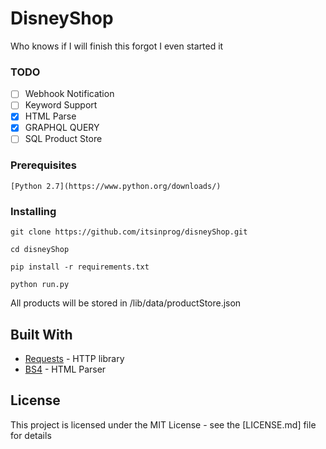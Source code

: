 # DisneyShop

Who knows if I will finish this forgot I even started it

### TODO

- [ ] Webhook Notification
- [ ] Keyword Support
- [x] HTML Parse
- [x] GRAPHQL QUERY
- [ ] SQL Product Store

### Prerequisites

```
[Python 2.7](https://www.python.org/downloads/)
```

### Installing

```
git clone https://github.com/itsinprog/disneyShop.git
```

```
cd disneyShop
```

```
pip install -r requirements.txt
```

```
python run.py
```

All products will be stored in /lib/data/productStore.json

## Built With

* [Requests](http://docs.python-requests.org/en/master/) - HTTP library
* [BS4](https://www.crummy.com/software/BeautifulSoup/bs4/doc/) - HTML Parser

## License

This project is licensed under the MIT License - see the [LICENSE.md] file for details


